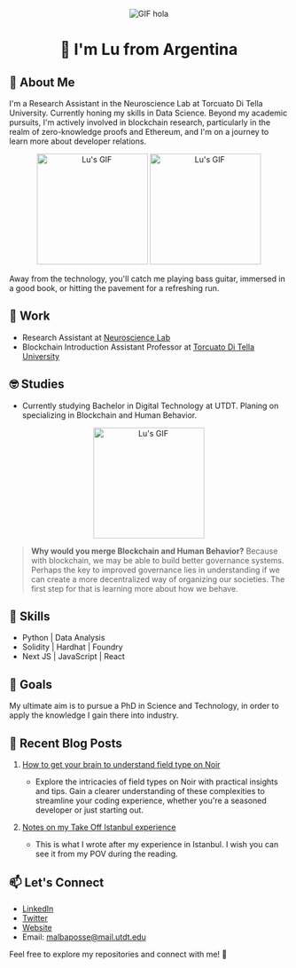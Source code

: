 <div align="center">
  
![GIF hola](https://media.giphy.com/media/Niyk3I37xmdLU1HL8t/giphy.gif)

# 👋 I'm Lu from Argentina
</div>

## 🤍 About Me
I'm a Research Assistant in the Neuroscience Lab at Torcuato Di Tella University. Currently honing my skills in Data Science. Beyond my academic pursuits, I'm actively involved in blockchain research, particularly in the realm of zero-knowledge proofs and Ethereum, and I'm on a journey to learn more about developer relations.
<div align="center">
  
  <img src="https://media.giphy.com/media/WFZvB7VIXBgiz3oDXE/giphy.gif" alt="Lu's GIF" width="200" height="200">
   <img src="https://media.giphy.com/media/Ac3PHp7eMsekcXJIO4/giphy.gif" alt="Lu's GIF" width="200" height="200">

</div>

Away from the technology, you'll catch me playing bass guitar, immersed in a good book, or hitting the pavement for a refreshing run.

## 💼 Work
- Research Assistant at [Neuroscience Lab](https://www.utdt.edu/ver_contenido.php?id_contenido=10518&id_item_menu=20132)
- Blockchain Introduction Assistant Professor at [Torcuato Di Tella University](https://www.utdt.edu/)

## 🤓 Studies
- Currently studying Bachelor in Digital Technology at UTDT. Planing on specializing in Blockchain and Human Behavior.

<div align="center">
  
  <img src="https://media.giphy.com/media/LAQjnA0oSEQ42YOmkm/giphy.gif" alt="Lu's GIF" width="200" height="200">

</div>

> **Why would you merge Blockchain and Human Behavior?** Because with blockchain, we may be able to build better governance systems. Perhaps the key to improved governance lies in understanding if we can create a more decentralized way of organizing our societies. The first step for that is learning more about how we behave.

## 🚀 Skills
- Python | Data Analysis
- Solidity | Hardhat | Foundry
- Next JS | JavaScript | React

## 🌱 Goals
My ultimate aim is to pursue a PhD in Science and Technology, in order to apply the knowledge I gain there into industry.

## 📝 Recent Blog Posts
1. [How to get your brain to understand field type on Noir](https://dev.to/luzalbaposse404/how-to-get-your-brain-to-understand-field-type-on-noir-akn)
   - Explore the intricacies of field types on Noir with practical insights and tips. Gain a clearer understanding of these complexities to streamline your coding experience, whether you're a seasoned developer or just starting out.

2. [Notes on my Take Off Istanbul experience](https://medium.com/@luzalbaposse/notes-on-my-take-off-istanbul-experience-dfa58b07b085)
   - This is what I wrote after my experience in Istanbul. I wish you can see it from my POV during the reading.

## 📫 Let's Connect
- [LinkedIn](https://www.linkedin.com/in/luzalbaposse/)
- [Twitter](https://twitter.com/luzalbaposse)
- [Website](https://luzalbaposse.xyz)
- Email: malbaposse@mail.utdt.edu

Feel free to explore my repositories and connect with me! 🌟
